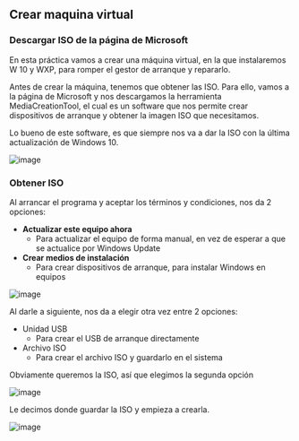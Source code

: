 ## Crear maquina virtual

### Descargar ISO de la página de Microsoft

En esta práctica vamos a crear una máquina virtual, en la que instalaremos W 10 y WXP, para romper el gestor de arranque y repararlo. 

Antes de crear la máquina, tenemos que obtener las ISO. 
Para ello, vamos a la página de Microsoft y nos descargamos la herramienta MediaCreationTool, el cual es un software que nos permite crear dispositivos de arranque y obtener la imagen ISO que necesitamos. 

Lo bueno de este software, es que siempre nos va a dar la ISO con la última actualización de Windows 10.

![image](https://github.com/user-attachments/assets/1b5ec26c-46bc-426c-b9d3-dffd64fb0d51)

### Obtener ISO

Al arrancar el programa y aceptar los términos y condiciones, nos da 2 opciones:

- **Actualizar este equipo ahora**
  - Para actualizar el equipo de forma manual, en vez de esperar a que se actualice por Windows Update
- **Crear medios de instalación**
  - Para crear dispositivos de arranque, para instalar Windows en equipos
 
![image](https://github.com/user-attachments/assets/5276ba67-b120-4ce0-970e-79b2f6f73fc1)

Al darle a siguiente, nos da a elegir otra vez entre 2 opciones:

- Unidad USB
  - Para crear el USB de arranque directamente
- Archivo ISO
  - Para crear el archivo ISO y guardarlo en el sistema
 
Obviamente queremos la ISO, así que elegimos la segunda opción

![image](https://github.com/user-attachments/assets/045c3941-9b3b-433d-a45c-e13ee54b9654)

Le decimos donde guardar la ISO y empieza a crearla. 


![image](https://github.com/user-attachments/assets/539b3c88-a2d8-41c9-b259-b909e13ea001)



















































































































